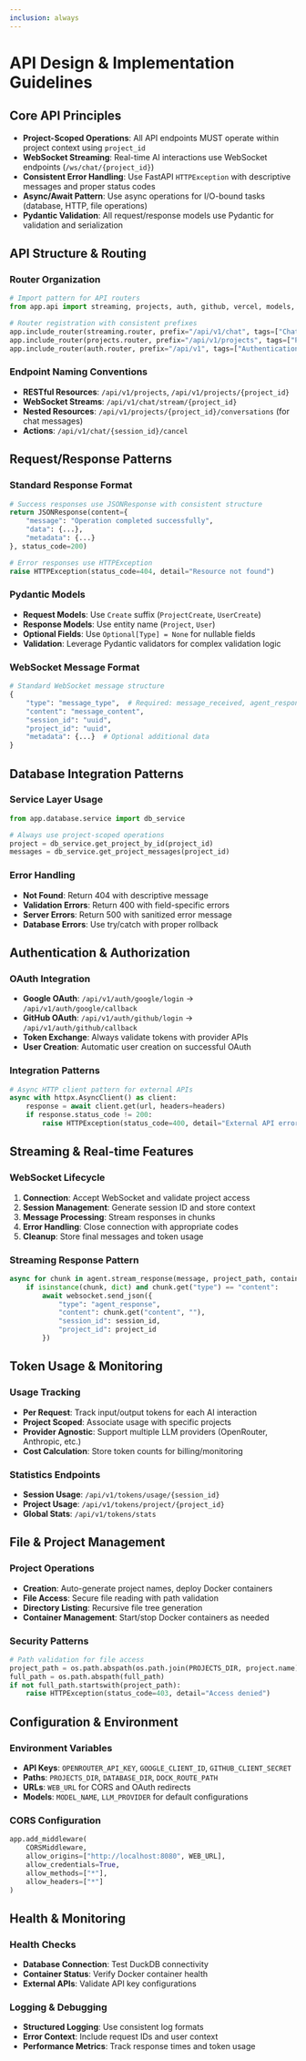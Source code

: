 ```yaml
---
inclusion: always
---
```


# API Design & Implementation Guidelines

## Core API Principles
- **Project-Scoped Operations**: All API endpoints MUST operate within project context using `project_id`
- **WebSocket Streaming**: Real-time AI interactions use WebSocket endpoints (`/ws/chat/{project_id}`)
- **Consistent Error Handling**: Use FastAPI `HTTPException` with descriptive messages and proper status codes
- **Async/Await Pattern**: Use async operations for I/O-bound tasks (database, HTTP, file operations)
- **Pydantic Validation**: All request/response models use Pydantic for validation and serialization

## API Structure & Routing

### Router Organization
```python
# Import pattern for API routers
from app.api import streaming, projects, auth, github, vercel, models, tokens

# Router registration with consistent prefixes
app.include_router(streaming.router, prefix="/api/v1/chat", tags=["Chat"])
app.include_router(projects.router, prefix="/api/v1/projects", tags=["Projects"])
app.include_router(auth.router, prefix="/api/v1", tags=["Authentication"])
```

### Endpoint Naming Conventions
- **RESTful Resources**: `/api/v1/projects`, `/api/v1/projects/{project_id}`
- **WebSocket Streams**: `/api/v1/chat/stream/{project_id}`
- **Nested Resources**: `/api/v1/projects/{project_id}/conversations` (for chat messages)
- **Actions**: `/api/v1/chat/{session_id}/cancel`

## Request/Response Patterns

### Standard Response Format
```python
# Success responses use JSONResponse with consistent structure
return JSONResponse(content={
    "message": "Operation completed successfully",
    "data": {...},
    "metadata": {...}
}, status_code=200)

# Error responses use HTTPException
raise HTTPException(status_code=404, detail="Resource not found")
```

### Pydantic Models
- **Request Models**: Use `Create` suffix (`ProjectCreate`, `UserCreate`)
- **Response Models**: Use entity name (`Project`, `User`)
- **Optional Fields**: Use `Optional[Type] = None` for nullable fields
- **Validation**: Leverage Pydantic validators for complex validation logic

### WebSocket Message Format
```python
# Standard WebSocket message structure
{
    "type": "message_type",  # Required: message_received, agent_response, completion, status
    "content": "message_content",
    "session_id": "uuid",
    "project_id": "uuid",
    "metadata": {...}  # Optional additional data
}
```

## Database Integration Patterns

### Service Layer Usage
```python
from app.database.service import db_service

# Always use project-scoped operations
project = db_service.get_project_by_id(project_id)
messages = db_service.get_project_messages(project_id)
```

### Error Handling
- **Not Found**: Return 404 with descriptive message
- **Validation Errors**: Return 400 with field-specific errors
- **Server Errors**: Return 500 with sanitized error message
- **Database Errors**: Use try/catch with proper rollback

## Authentication & Authorization

### OAuth Integration
- **Google OAuth**: `/api/v1/auth/google/login` → `/api/v1/auth/google/callback`
- **GitHub OAuth**: `/api/v1/auth/github/login` → `/api/v1/auth/github/callback`
- **Token Exchange**: Always validate tokens with provider APIs
- **User Creation**: Automatic user creation on successful OAuth

### Integration Patterns
```python
# Async HTTP client pattern for external APIs
async with httpx.AsyncClient() as client:
    response = await client.get(url, headers=headers)
    if response.status_code != 200:
        raise HTTPException(status_code=400, detail="External API error")
```

## Streaming & Real-time Features

### WebSocket Lifecycle
1. **Connection**: Accept WebSocket and validate project access
2. **Session Management**: Generate session ID and store context
3. **Message Processing**: Stream responses in chunks
4. **Error Handling**: Close connection with appropriate codes
5. **Cleanup**: Store final messages and token usage

### Streaming Response Pattern
```python
async for chunk in agent.stream_response(message, project_path, container):
    if isinstance(chunk, dict) and chunk.get("type") == "content":
        await websocket.send_json({
            "type": "agent_response",
            "content": chunk.get("content", ""),
            "session_id": session_id,
            "project_id": project_id
        })
```

## Token Usage & Monitoring

### Usage Tracking
- **Per Request**: Track input/output tokens for each AI interaction
- **Project Scoped**: Associate usage with specific projects
- **Provider Agnostic**: Support multiple LLM providers (OpenRouter, Anthropic, etc.)
- **Cost Calculation**: Store token counts for billing/monitoring

### Statistics Endpoints
- **Session Usage**: `/api/v1/tokens/usage/{session_id}`
- **Project Usage**: `/api/v1/tokens/project/{project_id}`
- **Global Stats**: `/api/v1/tokens/stats`

## File & Project Management

### Project Operations
- **Creation**: Auto-generate project names, deploy Docker containers
- **File Access**: Secure file reading with path validation
- **Directory Listing**: Recursive file tree generation
- **Container Management**: Start/stop Docker containers as needed

### Security Patterns
```python
# Path validation for file access
project_path = os.path.abspath(os.path.join(PROJECTS_DIR, project.name))
full_path = os.path.abspath(full_path)
if not full_path.startswith(project_path):
    raise HTTPException(status_code=403, detail="Access denied")
```

## Configuration & Environment

### Environment Variables
- **API Keys**: `OPENROUTER_API_KEY`, `GOOGLE_CLIENT_ID`, `GITHUB_CLIENT_SECRET`
- **Paths**: `PROJECTS_DIR`, `DATABASE_DIR`, `DOCK_ROUTE_PATH`
- **URLs**: `WEB_URL` for CORS and OAuth redirects
- **Models**: `MODEL_NAME`, `LLM_PROVIDER` for default configurations

### CORS Configuration
```python
app.add_middleware(
    CORSMiddleware,
    allow_origins=["http://localhost:8080", WEB_URL],
    allow_credentials=True,
    allow_methods=["*"],
    allow_headers=["*"]
)
```

## Health & Monitoring

### Health Checks
- **Database Connection**: Test DuckDB connectivity
- **Container Status**: Verify Docker container health
- **External APIs**: Validate API key configurations

### Logging & Debugging
- **Structured Logging**: Use consistent log formats
- **Error Context**: Include request IDs and user context
- **Performance Metrics**: Track response times and token usage
